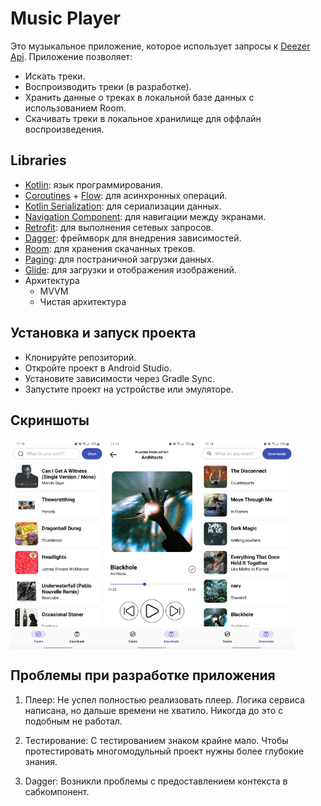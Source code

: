 # Music Player

Это музыкальное приложение, которое использует запросы к [Deezer Api](https://developers.deezer.com/api). 
Приложение позволяет:

- Искать треки.
- Воспроизводить треки (в разработке).
- Хранить данные о треках в локальной базе данных с использованием Room.
- Скачивать треки в локальное хранилище для оффлайн воспроизведения.

## Libraries
- [Kotlin](https://kotlinlang.org): язык программирования.
- [Coroutines](https://github.com/Kotlin/kotlinx.coroutines) + [Flow](https://kotlinlang.org/docs/flow.html): для асинхронных операций.
- [Kotlin Serialization](https://github.com/Kotlin/kotlinx.serialization): для сериализации данных.
- [Navigation Component](https://developer.android.com/guide/navigation): для навигации между экранами.
- [Retrofit](https://github.com/square/retrofit): для выполнения сетевых запросов.
- [Dagger](https://github.com/google/dagger): фреймворк для внедрения зависимостей.
- [Room](https://developer.android.com/training/data-storage/room): для хранения скачанных треков.
- [Paging](https://developer.android.com/topic/libraries/architecture/paging/v3-overview): для постраничной загрузки данных.
- [Glide](https://github.com/bumptech/glide): для загрузки и отображения изображений.
- Архитектура
    - MVVM
    - Чистая архитектура

## Установка и запуск проекта
- Клонируйте репозиторий.
- Откройте проект в Android Studio.
- Установите зависимости через Gradle Sync.
- Запустите проект на устройстве или эмуляторе.

## Скриншоты

<div style="display: flex; width: 100%">
<img src="screenshots/Tracks%20Screen.jpg" width="30%"/>
<img src="screenshots/Player%20Screen.jpg" width="30%"/>
<img src="screenshots/Downloads%20Screen.jpg" width="30%"/>
</div>

## Проблемы при разработке приложения

1. Плеер: Не успел полностью реализовать плеер. Логика сервиса написана, но дальше времени не хватило. Никогда до это с подобным не работал.

2. Тестирование: С тестированием знаком крайне мало. Чтобы протестировать многомодульный проект нужны более глубокие знания.

3. Dagger: Возникли проблемы с предоставлением контекста в сабкомпонент.